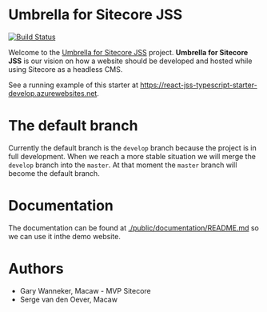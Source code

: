 # Umbrella for Sitecore JSS

[![Build Status](https://dev.azure.com/MacawInteractive/react-jss-typescript-starter/_apis/build/status/macaw-interactive.react-jss-typescript-starter?branchName=develop)](https://dev.azure.com/MacawInteractive/react-jss-typescript-starter/_build/latest?definitionId=1&branchName=develop)

Welcome to the [Umbrella for Sitecore JSS](https://github.com/macaw-interactive/react-jss-typescript-starter) project. **Umbrella for Sitecore JSS** is our vision on how a website should be developed and hosted while using Sitecore as a headless CMS.

See a running example of this starter at https://react-jss-typescript-starter-develop.azurewebsites.net.

# The default branch

Currently the default branch is the `develop` branch because the project is in full development. When we reach a more stable situation we will merge the `develop` branch into the `master`. At that moment the `master` branch will become the default branch.

# Documentation

The documentation can be found at [./public/documentation/README.md](./public/documentation/README.md) so we can use it inthe demo website.

# Authors

- Gary Wanneker, Macaw - MVP Sitecore
- Serge van den Oever, Macaw
